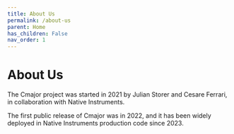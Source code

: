 ```yaml
---
title: About Us
permalink: /about-us
parent: Home
has_children: False
nav_order: 1
---
```


# About Us

The Cmajor project was started in 2021 by Julian Storer and Cesare Ferrari, in collaboration with Native Instruments.

The first public release of Cmajor was in 2022, and it has been widely deployed in Native Instruments production code since 2023.


